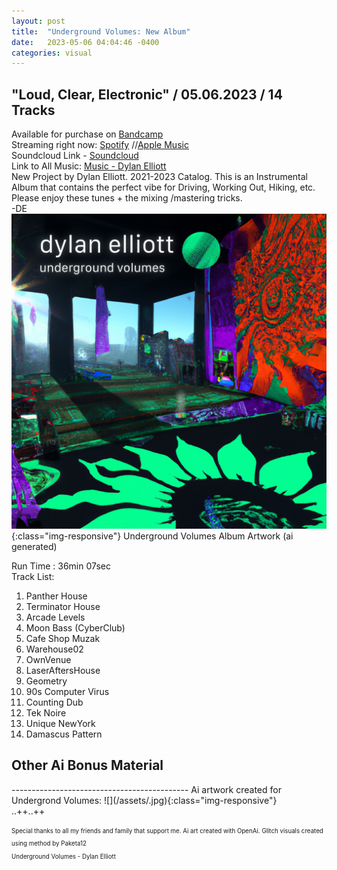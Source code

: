 ```yaml
---
layout: post
title:  "Underground Volumes: New Album"
date:   2023-05-06 04:04:46 -0400
categories: visual
---
```

<h2>"Loud, Clear, Electronic" / 05.06.2023 /
14 Tracks</h2>

Available for purchase on [Bandcamp](https://dylanelliott.bandcamp.com/album/underground-volumes)
<br>
Streaming right now: [Spotify](https://open.spotify.com/album/6X2GTNuoHwYXPOPtgq9N1E?si=OsiIhoAdQXuPycXyNv5l4Q) //[Apple Music](https://music.apple.com/us/album/underground-volumes/1686738350)
<br>
Soundcloud Link - [Soundcloud](https://soundcloud.com/poweredup/sets/underground-volumes)
<br>
Link to All Music: [Music - Dylan Elliott](https://el-dylan.github.io/musiclinks.html)
<br>
New Project by Dylan Elliott. 2021-2023 Catalog. This is an Instrumental Album that contains the perfect vibe for Driving, Working Out, Hiking, etc. 
<br>
Please enjoy these tunes + the mixing /mastering tricks.
<br>
-DE
![web1](/assets/webuv1.jpg){:class="img-responsive"}
Underground Volumes Album Artwork (ai generated)

Run Time : 36min 07sec
<br>
Track List:          
1. Panther House
2. Terminator House
3. Arcade Levels
4. Moon Bass (CyberClub)
5. Cafe Shop Muzak
6. Warehouse02
7. OwnVenue
8. LaserAftersHouse
9. Geometry
10. 90s Computer Virus
11. Counting Dub
12. Tek Noire
13. Unique NewYork
14. Damascus Pattern


<h2>Other Ai Bonus Material</h2>
--------------------------------------------
Ai artwork created for Undergrond Volumes:
![](/assets/.jpg){:class="img-responsive"}
<br>..++..++



<sub><sup>Special thanks to all my friends and family that support me. Ai art created with OpenAi.
Glitch visuals created using method by Paketa12
<br>
Underground Volumes - Dylan Elliott </sup></sub>